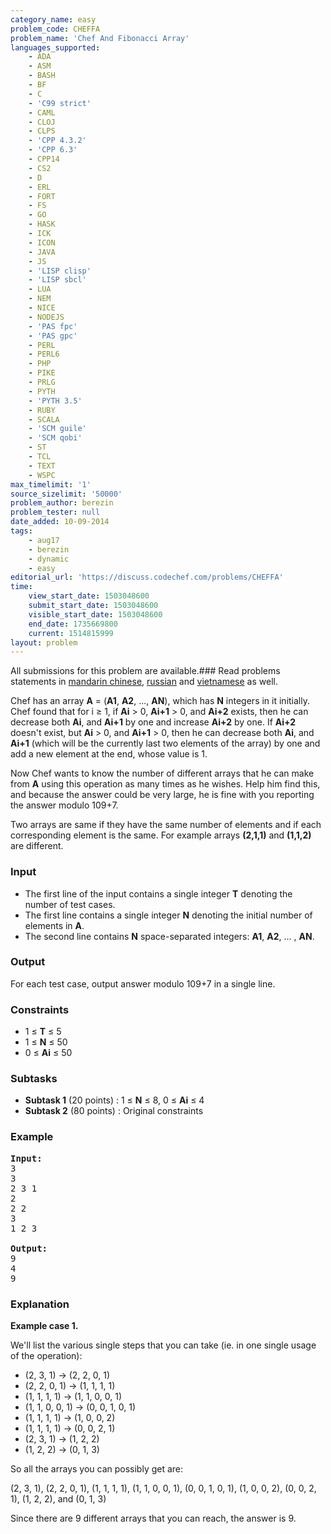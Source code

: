 ```yaml
---
category_name: easy
problem_code: CHEFFA
problem_name: 'Chef And Fibonacci Array'
languages_supported:
    - ADA
    - ASM
    - BASH
    - BF
    - C
    - 'C99 strict'
    - CAML
    - CLOJ
    - CLPS
    - 'CPP 4.3.2'
    - 'CPP 6.3'
    - CPP14
    - CS2
    - D
    - ERL
    - FORT
    - FS
    - GO
    - HASK
    - ICK
    - ICON
    - JAVA
    - JS
    - 'LISP clisp'
    - 'LISP sbcl'
    - LUA
    - NEM
    - NICE
    - NODEJS
    - 'PAS fpc'
    - 'PAS gpc'
    - PERL
    - PERL6
    - PHP
    - PIKE
    - PRLG
    - PYTH
    - 'PYTH 3.5'
    - RUBY
    - SCALA
    - 'SCM guile'
    - 'SCM qobi'
    - ST
    - TCL
    - TEXT
    - WSPC
max_timelimit: '1'
source_sizelimit: '50000'
problem_author: berezin
problem_tester: null
date_added: 10-09-2014
tags:
    - aug17
    - berezin
    - dynamic
    - easy
editorial_url: 'https://discuss.codechef.com/problems/CHEFFA'
time:
    view_start_date: 1503048600
    submit_start_date: 1503048600
    visible_start_date: 1503048600
    end_date: 1735669800
    current: 1514815999
layout: problem
---
```

All submissions for this problem are available.### Read problems statements in [mandarin chinese](http://www.codechef.com/download/translated/AUG17/mandarin/CHEFFA.pdf), [russian](http://www.codechef.com/download/translated/AUG17/russian/CHEFFA.pdf) and [vietnamese](http://www.codechef.com/download/translated/AUG17/vietnamese/CHEFFA.pdf) as well.

Chef has an array **A** = (**A1**, **A2**, ..., **AN**), which has **N** integers in it initially. Chef found that for i ≥ 1, if **Ai** &gt; 0, **Ai+1** &gt; 0, and **Ai+2** exists, then he can decrease both **Ai**, and **Ai+1** by one and increase **Ai+2** by one. If **Ai+2** doesn't exist, but **Ai** &gt; 0, and **Ai+1** &gt; 0, then he can decrease both **Ai**, and **Ai+1** (which will be the currently last two elements of the array) by one and add a new element at the end, whose value is 1.

Now Chef wants to know the number of different arrays that he can make from **A** using this operation as many times as he wishes. Help him find this, and because the answer could be very large, he is fine with you reporting the answer modulo 109+7.

Two arrays are same if they have the same number of elements and if each corresponding element is the same. For example arrays **(2,1,1)** and **(1,1,2)** are different.

### Input

- The first line of the input contains a single integer **T** denoting the number of test cases.
- The first line contains a single integer **N** denoting the initial number of elements in **A**.
- The second line contains **N** space-separated integers: **A1**, **A2**, ... , **AN**.

### Output

For each test case, output answer modulo 109+7 in a single line.

### Constraints

- 1 ≤ **T** ≤ 5
- 1 ≤ **N** ≤ 50
- 0 ≤ **Ai** ≤ 50

### Subtasks

- **Subtask 1** (20 points) : 1 ≤ **N** ≤ 8, 0 ≤ **Ai** ≤ 4
- **Subtask 2** (80 points) : Original constraints

### Example

<pre><b>Input:</b>
3
3
2 3 1
2
2 2
3
1 2 3

<b>Output:</b>
9
4
9
</pre>
### Explanation

**Example case 1.**

We'll list the various single steps that you can take (ie. in one single usage of the operation):

- (2, 3, 1) → (2, 2, 0, 1)
- (2, 2, 0, 1) → (1, 1, 1, 1)
- (1, 1, 1, 1) → (1, 1, 0, 0, 1)
- (1, 1, 0, 0, 1) → (0, 0, 1, 0, 1)
- (1, 1, 1, 1) → (1, 0, 0, 2)
- (1, 1, 1, 1) → (0, 0, 2, 1)
- (2, 3, 1) → (1, 2, 2)
- (1, 2, 2) → (0, 1, 3)

So all the arrays you can possibly get are:

(2, 3, 1), (2, 2, 0, 1), (1, 1, 1, 1), (1, 1, 0, 0, 1), (0, 0, 1, 0, 1), (1, 0, 0, 2), (0, 0, 2, 1), (1, 2, 2), and (0, 1, 3)

Since there are 9 different arrays that you can reach, the answer is 9.
